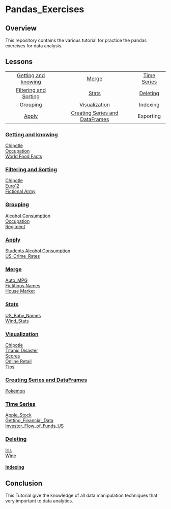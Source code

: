 # Pandas_Exercises

## Overview
This repository contains the various tutorial for practice the pandas exercises for data analysis.

## Lessons

|				                                  |				                                   |                   |
|:-----------------------------------------------:|:----------------------------------------------:|:-----------------:|
|[Getting and knowing](#getting-and-knowing)      | [Merge](#merge)                                |[Time Series](#time-series)|
|[Filtering and Sorting](#filtering-and-sorting)  | [Stats](#stats)                                |[Deleting](#deleting)       |
|[Grouping](#grouping)							  | [Visualization](#visualization)                |[Indexing](#indexing)           |
|[Apply](#apply)							      | [Creating Series and DataFrames](#creating-series-and-dataframes) 		            |Exporting|

### [Getting and knowing](https://github.com/koladiyadhruvin/Pandas_Exercises/tree/main/pandas_exercises/01_Getting___Knowing_Your_Data)  
[Chipotle](https://github.com/koladiyadhruvin/Pandas_Exercises/tree/main/pandas_exercises/01_Getting___Knowing_Your_Data/Chipotle)  
[Occupation](https://github.com/koladiyadhruvin/Pandas_Exercises/tree/main/pandas_exercises/01_Getting___Knowing_Your_Data/Occupation)  
[World Food Facts](https://github.com/koladiyadhruvin/Pandas_Exercises/tree/main/pandas_exercises/01_Getting___Knowing_Your_Data/World%20Food%20Facts)

### [Filtering and Sorting](https://github.com/koladiyadhruvin/Pandas_Exercises/tree/main/pandas_exercises/02_Filtering___Sorting)
[Chipotle](https://github.com/koladiyadhruvin/Pandas_Exercises/tree/main/pandas_exercises/02_Filtering___Sorting/Chipotle)  
[Euro12](https://github.com/koladiyadhruvin/Pandas_Exercises/tree/main/pandas_exercises/02_Filtering___Sorting/Euro12)  
[Fictional Army](https://github.com/koladiyadhruvin/Pandas_Exercises/tree/main/pandas_exercises/02_Filtering___Sorting/Fictional%20Army)

### [Grouping](https://github.com/koladiyadhruvin/Pandas_Exercises/tree/main/pandas_exercises/03_Grouping)
[Alcohol Consumption](https://github.com/koladiyadhruvin/Pandas_Exercises/tree/main/pandas_exercises/03_Grouping/Alcohol_Consumption)  
[Occupation](https://github.com/koladiyadhruvin/Pandas_Exercises/tree/main/pandas_exercises/03_Grouping/Occupation)  
[Regiment](https://github.com/koladiyadhruvin/Pandas_Exercises/tree/main/pandas_exercises/03_Grouping/Regiment)

### [Apply](https://github.com/koladiyadhruvin/Pandas_Exercises/tree/main/pandas_exercises/04_Apply)
[Students Alcohol Consumption](https://github.com/koladiyadhruvin/Pandas_Exercises/tree/main/pandas_exercises/04_Apply/Students_Alcohol_Consumption)  
[US_Crime_Rates](https://github.com/koladiyadhruvin/Pandas_Exercises/tree/main/pandas_exercises/04_Apply/US_Crime_Rates)     

### [Merge](https://github.com/koladiyadhruvin/Pandas_Exercises/tree/main/pandas_exercises/05_Merge)
[Auto_MPG](https://github.com/koladiyadhruvin/Pandas_Exercises/tree/main/pandas_exercises/05_Merge/Auto_MPG)  
[Fictitious Names](https://github.com/koladiyadhruvin/Pandas_Exercises/tree/main/pandas_exercises/05_Merge/Fictitous%20Names)  
[House Market](https://github.com/koladiyadhruvin/Pandas_Exercises/tree/main/pandas_exercises/05_Merge/Housing%20Market)  

### [Stats](https://github.com/koladiyadhruvin/Pandas_Exercises/tree/main/pandas_exercises/06_Stats)
[US_Baby_Names](https://github.com/koladiyadhruvin/Pandas_Exercises/tree/main/pandas_exercises/06_Stats/US_Baby_Names)  
[Wind_Stats](https://github.com/koladiyadhruvin/Pandas_Exercises/tree/main/pandas_exercises/06_Stats/Wind_Stats)

### [Visualization](https://github.com/koladiyadhruvin/Pandas_Exercises/tree/main/pandas_exercises/07_Visualization)
[Chipotle](https://github.com/koladiyadhruvin/Pandas_Exercises/tree/main/pandas_exercises/07_Visualization/Chipotle)  
[Titanic Disaster](https://github.com/koladiyadhruvin/Pandas_Exercises/tree/main/pandas_exercises/07_Visualization/Titanic_Desaster)  
[Scores](https://github.com/koladiyadhruvin/Pandas_Exercises/tree/main/pandas_exercises/07_Visualization/Scores)  
[Online Retail](https://github.com/koladiyadhruvin/Pandas_Exercises/tree/main/pandas_exercises/07_Visualization/Online_Retail)  
[Tips](https://github.com/koladiyadhruvin/Pandas_Exercises/tree/main/pandas_exercises/07_Visualization/Tips)  

### [Creating Series and DataFrames](https://github.com/koladiyadhruvin/Pandas_Exercises/tree/main/pandas_exercises/08_Creating_Series_and_DataFrames)  
[Pokemon](https://github.com/koladiyadhruvin/Pandas_Exercises/tree/main/pandas_exercises/08_Creating_Series_and_DataFrames/Pokemon)  

### [Time Series](https://github.com/koladiyadhruvin/Pandas_Exercises/tree/main/pandas_exercises/09_Time_Series)  
[Apple_Stock](https://github.com/koladiyadhruvin/Pandas_Exercises/tree/main/pandas_exercises/09_Time_Series/Apple_Stock)  
[Getting_Financial_Data](https://github.com/koladiyadhruvin/Pandas_Exercises/tree/main/pandas_exercises/09_Time_Series/Getting_Financial_Data)  
[Investor_Flow_of_Funds_US](https://github.com/koladiyadhruvin/Pandas_Exercises/tree/main/pandas_exercises/09_Time_Series/Investor_Flow_of_Funds_US)  

### [Deleting](https://github.com/koladiyadhruvin/Pandas_Exercises/tree/main/pandas_exercises/10_Deleting)  
[Iris](https://github.com/koladiyadhruvin/Pandas_Exercises/tree/main/pandas_exercises/10_Deleting/Iris)  
[Wine](https://github.com/koladiyadhruvin/Pandas_Exercises/tree/main/pandas_exercises/10_Deleting/Wine)  

#### [Indexing](https://github.com/koladiyadhruvin/Pandas_Exercises/tree/main/pandas_exercises/11_Indexing)

## Conclusion
This Tutorial give the knowledge of all data manipulation techniques that very important to data analytics.
